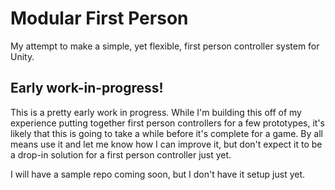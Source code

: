 # Modular First Person

My attempt to make a simple, yet flexible, first person controller system for Unity.


## Early work-in-progress!

This is a pretty early work in progress. While I'm building this off of my experience putting together first person controllers for a few prototypes, it's likely that this is going to take a while before it's complete for a game. By all means use it and let me know how I can improve it, but don't expect it to be a drop-in solution for a first person controller just yet.

I will have a sample repo coming soon, but I don't have it setup just yet.